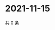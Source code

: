 # 2021-11-15

共 0 条

<!-- BEGIN WEIBO -->
<!-- 最后更新时间 Mon Nov 15 2021 23:00:38 GMT+0800 (China Standard Time) -->

<!-- END WEIBO -->
